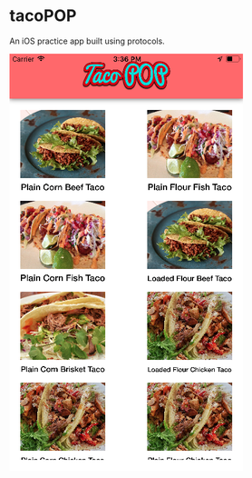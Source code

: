# tacoPOP
An iOS practice app built using protocols.

![Main](https://raw.githubusercontent.com/gtupak/tacoPOP/master/Screenshots/Main.png)